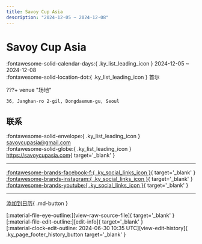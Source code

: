 ```yaml
---
title: Savoy Cup Asia
description: "2024-12-05 ~ 2024-12-08"
---
```


# Savoy Cup Asia 

:fontawesome-solid-calendar-days:{ .ky_list_leading_icon } 2024-12-05 ~ 2024-12-08  
:fontawesome-solid-location-dot:{ .ky_list_leading_icon } 首尔  

???+ venue "场地"

    36, Janghan-ro 2-gil, Dongdaemun-gu, Seoul  

## 联系

:fontawesome-solid-envelope:{ .ky_list_leading_icon } <savoycupasia@gmail.com>  
:fontawesome-solid-globe:{ .ky_list_leading_icon } <https://savoycupasia.com>{ target='_blank' }  

---

 [:fontawesome-brands-facebook-f:{ .ky_social_links_icon }](https://www.facebook.com/profile.php?id=100093296225921){ target='_blank' } [:fontawesome-brands-instagram:{ .ky_social_links_icon }](https://instagram.com/savoycupasia){ target='_blank' } [:fontawesome-brands-youtube:{ .ky_social_links_icon }](https://youtube.com/@SavoyCup){ target='_blank' }

---

[添加到日历](https://swing.news/ics/zh-Hans/2024/kr/savoy-cup-asia-2024.ics){ .md-button }

<div class="ky_page_footer" markdown>
<div class="ky_page_footer_trailing" markdown="span">
[:material-file-eye-outline:][view-raw-source-file]{ target='_blank' }
[:material-file-edit-outline:][edit-info]{ target='_blank' }
</div>
<div class="ky_page_footer_leading" markdown="span">
[:material-clock-edit-outline: 2024-06-30 10:35 UTC][view-edit-history]{ .ky_page_footer_history_button target='_blank' }
</div>
</div>

[view-raw-source-file]: https://github.com/swingdance/events/blob/main/2024/kr/savoy-cup-asia-2024.json "查看原始源文件"
[edit-info]: https://github.com/swingdance/events/issues/new?assignees=&labels=update+event&projects=&template=03-update_entity.yml&title=%5B2024%2Fkr%5D%20Savoy%20Cup%20Asia&region=kr&year=2024&id=savoy-cup-asia-2024&name=Savoy%20Cup%20Asia&org_id= "编辑信息"

[view-edit-history]: https://github.com/swingdance/events/commits/main/2024/kr/savoy-cup-asia-2024.json "查看编辑历史"
